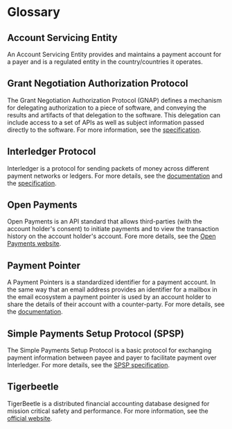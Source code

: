 # Glossary

## Account Servicing Entity

An Account Servicing Entity provides and maintains a payment account for a payer and is a regulated entity in the country/countries it operates.

## Grant Negotiation Authorization Protocol

The Grant Negotiation Authorization Protocol (GNAP) defines a mechanism for delegating authorization to a piece of software, and conveying the results and artifacts of that delegation to the software. This delegation can include access to a set of APIs as well as subject information passed directly to the software. For more information, see the [specification](https://datatracker.ietf.org/doc/html/draft-ietf-gnap-core-protocol-12).

## Interledger Protocol

Interledger is a protocol for sending packets of money across different payment networks or ledgers. For more details, see the [documentation](https://interledger.org/developer-tools/get-started/overview/) and the [specification](https://interledger.org/rfcs/0027-interledger-protocol-4/).

## Open Payments

Open Payments is an API standard that allows third-parties (with the account holder's consent) to initiate payments and to view the transaction history on the account holder's account. Fore more details, see the [Open Payments website](https://openpayments.guide).

## Payment Pointer

A Payment Pointers is a standardized identifier for a payment account. In the same way that an email address provides an identifier for a mailbox in the email ecosystem a payment pointer is used by an account holder to share the details of their account with a counter-party. For more details, see the [documentation](https://paymentpointers.org/).

## Simple Payments Setup Protocol (SPSP)

The Simple Payments Setup Protocol is a basic protocol for exchanging payment information between payee and payer to facilitate payment over Interledger. For more details, see the [SPSP specification](https://interledger.org/rfcs/0009-simple-payment-setup-protocol).

## Tigerbeetle

TigerBeetle is a distributed financial accounting database designed for mission critical safety and performance. For more information, see the [official website](https://tigerbeetle.com/).
